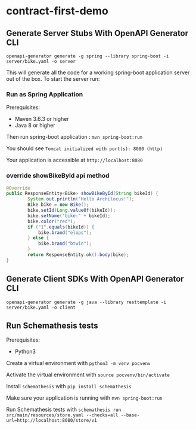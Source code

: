 # contract-first-demo

## Generate Server Stubs With OpenAPI Generator CLI


```
openapi-generator generate -g spring --library spring-boot -i server/bike.yaml -o server
```

This will generate all the code for a working spring-boot application server out of the box. To start the server run:

### Run as Spring Application

Prerequisites:
- Maven 3.6.3 or higher
- Java 8 or higher

Then run spring-boot application : `mvn spring-boot:run`

You should see `Tomcat initialized with port(s): 8080 (http)`

Your application is accessible at `http://localhost:8080`

### override showBikeById api method
```java
@Override
public ResponseEntity<Bike> showBikeById(String bikeId) {
        System.out.println("Hello Archilocus!");
        Bike bike = new Bike();
        bike.setId(Long.valueOf(bikeId));
        bike.setName("bike-" + bikeId);
        bike.color("red");
        if ("1".equals(bikeId)) {
            bike.brand("elops");
        } else {
            bike.brand("btwin");
        }
        return ResponseEntity.ok().body(bike);
}
```


## Generate Client SDKs With OpenAPI Generator CLI

```
openapi-generator generate -g java --library resttemplate -i server/bike.yaml -o client
```

## Run Schemathesis tests

Prerequisites:
- Python3

Create a virtual environment with `python3 -m venv pocvenv`

Activate the virtual environment with `source pocvenv/bin/activate`

Install `schemathesis` with `pip install schemathesis`

Make sure your application is running with `mvn spring-boot:run`

Run Schemathesis tests with `schemathesis run src/main/resources/store.yaml --checks=all --base-url=http://localhost:8080/store/v1`
